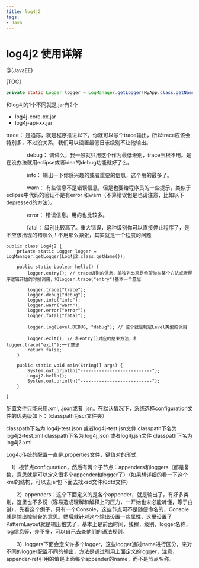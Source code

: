 ```yaml
---
title: log4j2
tags:
- Java
---
```


# log4j2 使用详解

@(JavaEE)


[TOC]

```java
private static Logger logger = LogManager.getLogger(MyApp.class.getName());
```

和log4j的1个不同就是.jar有2个

* log4j-core-xx.jar
* log4j-api-xx.jar


trace： 是追踪，就是程序推进以下，你就可以写个trace输出，所以trace应该会特别多，不过没关系，我们可以设置最低日志级别不让他输出。

　　　　debug： 调试么，我一般就只用这个作为最低级别，trace压根不用。是在没办法就用eclipse或者idea的debug功能就好了么。

　　　　info： 输出一下你感兴趣的或者重要的信息，这个用的最多了。

　　　　warn： 有些信息不是错误信息，但是也要给程序员的一些提示，类似于eclipse中代码的验证不是有error 和warn（不算错误但是也请注意，比如以下depressed的方法）。

　　　　error： 错误信息。用的也比较多。

　　　　fatal： 级别比较高了。重大错误，这种级别你可以直接停止程序了，是不应该出现的错误么！不用那么紧张，其实就是一个程度的问题

```
public class Log4j2 {
	private static Logger logger = LogManager.getLogger(Log4j2.class.getName());

	public static boolean hello() {
		logger.entry(); // trace级别的信息，单独列出来是希望你在某个方法或者程序逻辑开始的时候调用，和logger.trace("entry")基本一个意思

		logger.trace("trace");
		logger.debug("debug");
		logger.info("info");
		logger.warn("warn");
		logger.error("error");
		logger.fatal("fatal");

		logger.log(Level.DEBUG, "debug"); // 这个就是制定Level类型的调用

		logger.exit(); // 和entry()对应的结束方法，和logger.trace("exit");一个意思
		return false;
	}

	public static void main(String[] args) {
		System.out.println("---------------------------");
		Log4j2.hello();
		System.out.println("---------------------------");
	}

}
```

配置文件只能采用.xml, .json或者 .jsn。在默认情况下，系统选择configuration文件的优先级如下：（classpath为scr文件夹）

classpath下名为 log4j-test.json 或者log4j-test.jsn文件
classpath下名为 log4j2-test.xml
classpath下名为 log4j.json 或者log4j.jsn文件
classpath下名为 log4j2.xml

Log4J传统的配置一直是.properties文件，键值对的形式





　1）根节点configuration，然后有两个子节点：appenders和loggers（都是复数，意思就是可以定义很多个appender和logger了）（如果想详细的看一下这个xml的结构，可以去jar包下面去找xsd文件和dtd文件）

　　2）appenders：这个下面定义的是各个appender，就是输出了，有好多类别，这里也不多说（容易造成理解和解释上的压力，一开始也未必能听懂，等于白讲），先看这个例子，只有一个Console，这些节点可不是随便命名的，Console就是输出控制台的意思。然后就针对这个输出设置一些属性，这里设置了PatternLayout就是输出格式了，基本上是前面时间，线程，级别，logger名称，log信息等，差不多，可以自己去查他们的语法规则。

　　3）loggers下面会定义许多个logger，这些logger通过name进行区分，来对不同的logger配置不同的输出，方法是通过引用上面定义的logger，注意，appender-ref引用的值是上面每个appender的name，而不是节点名称。
